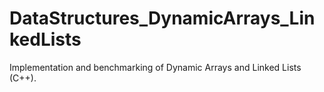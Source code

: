 # DataStructures_DynamicArrays_LinkedLists
Implementation and benchmarking of Dynamic Arrays and Linked Lists (C++).
